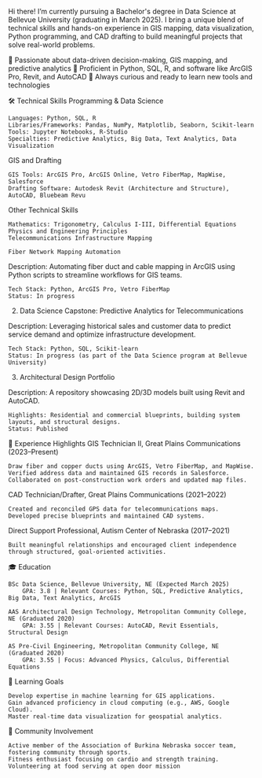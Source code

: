 Hi there! I’m currently pursuing a Bachelor's degree in Data Science at Bellevue University (graduating in March 2025). I bring a unique blend of technical skills and hands-on experience in GIS mapping, data visualization, Python programming, and CAD drafting to build meaningful projects that solve real-world problems.

🔹 Passionate about data-driven decision-making, GIS mapping, and predictive analytics
🔹 Proficient in Python, SQL, R, and software like ArcGIS Pro, Revit, and AutoCAD
🔹 Always curious and ready to learn new tools and technologies

🛠️ Technical Skills
Programming & Data Science

    Languages: Python, SQL, R
    Libraries/Frameworks: Pandas, NumPy, Matplotlib, Seaborn, Scikit-learn
    Tools: Jupyter Notebooks, R-Studio
    Specialties: Predictive Analytics, Big Data, Text Analytics, Data Visualization

GIS and Drafting

    GIS Tools: ArcGIS Pro, ArcGIS Online, Vetro FiberMap, MapWise, Salesforce
    Drafting Software: Autodesk Revit (Architecture and Structure), AutoCAD, Bluebeam Revu

Other Technical Skills

    Mathematics: Trigonometry, Calculus I-III, Differential Equations
    Physics and Engineering Principles
    Telecommunications Infrastructure Mapping

    Fiber Network Mapping Automation

Description: Automating fiber duct and cable mapping in ArcGIS using Python scripts to streamline workflows for GIS teams.

    Tech Stack: Python, ArcGIS Pro, Vetro FiberMap
    Status: In progress

2. Data Science Capstone: Predictive Analytics for Telecommunications

Description: Leveraging historical sales and customer data to predict service demand and optimize infrastructure development.

    Tech Stack: Python, SQL, Scikit-learn
    Status: In progress (as part of the Data Science program at Bellevue University)

3. Architectural Design Portfolio

Description: A repository showcasing 2D/3D models built using Revit and AutoCAD.

    Highlights: Residential and commercial blueprints, building system layouts, and structural designs.
    Status: Published
🌟 Experience Highlights
GIS Technician II, Great Plains Communications (2023–Present)

    Draw fiber and copper ducts using ArcGIS, Vetro FiberMap, and MapWise.
    Verified address data and maintained GIS records in Salesforce.
    Collaborated on post-construction work orders and updated map files.

CAD Technician/Drafter, Great Plains Communications (2021–2022)

    Created and reconciled GPS data for telecommunications maps.
    Developed precise blueprints and maintained CAD systems.

Direct Support Professional, Autism Center of Nebraska (2017–2021)

    Built meaningful relationships and encouraged client independence through structured, goal-oriented activities.

🎓 Education

    BSc Data Science, Bellevue University, NE (Expected March 2025)
        GPA: 3.8 | Relevant Courses: Python, SQL, Predictive Analytics, Big Data, Text Analytics, ArcGIS

    AAS Architectural Design Technology, Metropolitan Community College, NE (Graduated 2020)
        GPA: 3.55 | Relevant Courses: AutoCAD, Revit Essentials, Structural Design

    AS Pre-Civil Engineering, Metropolitan Community College, NE (Graduated 2020)
        GPA: 3.55 | Focus: Advanced Physics, Calculus, Differential Equations

🌱 Learning Goals

    Develop expertise in machine learning for GIS applications.
    Gain advanced proficiency in cloud computing (e.g., AWS, Google Cloud).
    Master real-time data visualization for geospatial analytics.

👥 Community Involvement

    Active member of the Association of Burkina Nebraska soccer team, fostering community through sports.
    Fitness enthusiast focusing on cardio and strength training.
    Volunteering at food serving at open door mission
